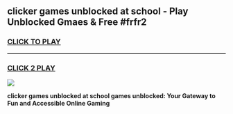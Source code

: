 
## clicker games unblocked at school - Play Unblocked Gmaes & Free #frfr2
<h3>
<a href="https://news.freeplayer.one?title=clicker_games_unblocked_at_school&ref=03M">CLICK TO PLAY</a></h3>
<hr>

<h3>
<a href="https://news.freeplayer.one?title=clicker_games_unblocked_at_school&ref=03M">CLICK 2 PLAY</a>
  
</h3>

<a href="https://news.freeplayer.one?title=clicker_games_unblocked_at_school&ref=03M"><img src="https://clearcache.store/games.png"></a>


**clicker games unblocked at school games unblocked: Your Gateway to Fun and Accessible Online Gaming**
